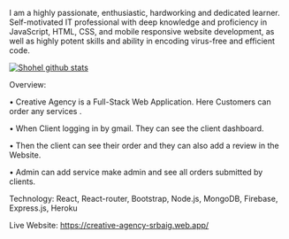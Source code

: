 
I am a highly passionate, enthusiastic, hardworking and dedicated learner. Self-motivated IT professional with deep knowledge and proficiency in JavaScript, HTML, CSS, and mobile responsive website development, as well as highly potent skills and ability in encoding virus-free and efficient code.

[![Shohel github stats](https://github-readme-stats.vercel.app/api?username=Shohelrana63)](https://github.com/anuraghazra/github-readme-stats)

Overview:

•	Creative Agency is a Full-Stack Web Application. Here Customers can order any services .

•	When Client logging in by gmail. They can see the client dashboard.

•	Then the client can see their order and they can also add a review in the Website.

•	Admin can add service make admin and see all orders submitted by clients.


Technology: React, React-router, Bootstrap, Node.js, MongoDB, Firebase, Express.js, Heroku

Live Website: https://creative-agency-srbaig.web.app/


